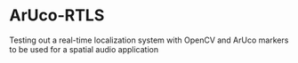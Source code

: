 # ArUco-RTLS
Testing out a real-time localization system with OpenCV and ArUco markers to be used for a spatial audio application
